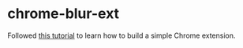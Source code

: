 # chrome-blur-ext

Followed [this tutorial](https://victoronsoftware.com/posts/create-chrome-extension/) to learn how to build a simple Chrome extension.